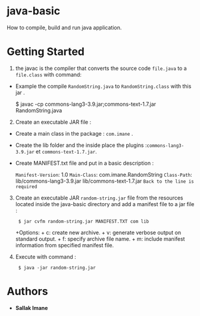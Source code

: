 # java-basic
How to compile, build and run java application.

# Getting Started 

1. the javac is the compiler that converts the source code `file.java` to a `file.class` with command:
 
  + Example the compile `RandomString.java` to `RandomString.class` with this jar .

	$ javac -cp commons-lang3-3.9.jar;commons-text-1.7.jar RandomString.java

2.  Create an executable JAR file :

  + Create a main class in the package : `com.imane` .

  + Create the lib folder and the inside place the plugins :`commons-lang3-3.9.jar` et `commons-text-1.7.jar`.

  + Create MANIFEST.txt file and put in a basic description :

  	  `Manifest-Version`: 1.0
      `Main-Class`: com.imane.RandomString
      `Class-Path`: lib/commons-lang3-3.9.jar lib/commons-text-1.7.jar 
      `Back to the line is required`


3. Create an executable JAR `random-string.jar` file from the resources located inside the java-basic directory and add a manifest file to a jar file : 

		$ jar cvfm random-string.jar MANIFEST.TXT com lib 

	+Options:
        + c: create new archive.
        + v: generate verbose output on standard output.
        + f: specify archive file name.
        + m: include manifest information from specified manifest file.

4. Execute with command : 

		$ java -jar random-string.jar 

# Authors
 + **Sallak Imane** 